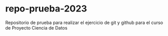 # repo-prueba-2023
Repositorio de prueba para realizar el ejercicio de git y github para el curso de Proyecto Ciencia de Datos
